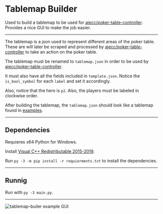 # Tablemap Builder

Used to build a tablemap to be used for [ajecc/poker-table-controller](https://github.com/ajecc/poker-table-controller). Provides a nice GUI to make the job easier. 

---

The tablemap is a json used to represent different areas of the poker table. These are will later be scraped and processed by [ajecc/poker-table-controller](https://github.com/ajecc/poker-table-controller) to take an action on the poker table.

The tablemap must be renamed to `tablemap.json` in order to be used by [ajecc/poker-table-controller](https://github.com/ajecc/poker-table-controller).

It must also have all the fields included in `template.json`. Notice the `is_bool_symbol` for each `label` and set it accordingly.

Also, notice that the hero is `p2`. Also, the players must be labeled in clockwise order.

After building the tablemap, the `tablemap.json` should look like a tablemap found in [examples](https://github.com/ajecc/tablemap-builder).

---

## Dependencies

Requieres x64 Python for Windows.

Install [Visual C++ Redistributable 2015-2019](https://support.microsoft.com/en-us/help/2977003/the-latest-supported-visual-c-downloads).

Run `py -3 -m pip install -r requierments.txt` to install the dependencies.

---

## Runnig

Run with `py -3 main.py`.

---

![tablemap-builer example GUI](https://github.com/ajecc/tablemap-builder/tree/master/examples/example_image.png)
